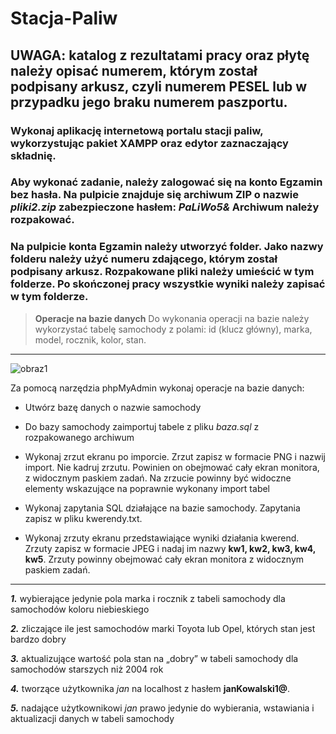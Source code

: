 # Stacja-Paliw
## UWAGA: katalog z rezultatami pracy oraz płytę należy opisać numerem, którym został podpisany arkusz,  czyli numerem PESEL lub w przypadku jego braku numerem paszportu.

### Wykonaj aplikację internetową portalu stacji paliw, wykorzystując pakiet XAMPP oraz edytor zaznaczający składnię.

### Aby wykonać zadanie, należy zalogować się na konto Egzamin bez hasła. Na pulpicie znajduje się archiwum  ZIP o nazwie *pliki2.zip* zabezpieczone hasłem: *PaLiWo5&* Archiwum należy rozpakować.

### Na pulpicie konta Egzamin należy utworzyć folder. Jako nazwy folderu należy użyć numeru zdającego, którym został podpisany arkusz. Rozpakowane pliki należy umieścić w tym folderze. Po skończonej pracy wszystkie wyniki należy zapisać w tym folderze.

> **Operacje na bazie danych**
>Do wykonania operacji na bazie należy wykorzystać tabelę samochody z polami: id (klucz główny), marka, 
model, rocznik, kolor, stan.
___

![obraz1](obraz1.png)

Za pomocą narzędzia phpMyAdmin wykonaj operacje na bazie danych:
- Utwórz bazę danych o nazwie samochody

- Do bazy samochody zaimportuj tabele z pliku *baza.sql* z rozpakowanego archiwum

- Wykonaj zrzut ekranu po imporcie. Zrzut zapisz w formacie PNG i nazwij import. Nie kadruj zrzutu. Powinien on obejmować cały ekran monitora, z widocznym paskiem zadań. Na zrzucie powinny być 
widoczne elementy wskazujące na poprawnie wykonany import tabel

- Wykonaj zapytania SQL działające na bazie samochody. Zapytania zapisz w pliku kwerendy.txt.

- Wykonaj zrzuty ekranu przedstawiające wyniki działania kwerend. Zrzuty zapisz w formacie JPEG 
i nadaj im nazwy **kw1, kw2, kw3, kw4, kw5**. Zrzuty powinny obejmować cały ekran monitora 
z widocznym paskiem zadań.
___
***1.*** wybierające jedynie pola marka i rocznik z tabeli samochody dla samochodów koloru niebieskiego

***2.***  zliczające ile jest samochodów marki Toyota lub Opel, których stan jest bardzo dobry

***3.*** aktualizujące wartość pola stan na „dobry” w tabeli samochody dla samochodów starszych niż 2004 rok

***4.*** tworzące użytkownika *jan* na localhost z hasłem **janKowalski1@**.

***5.*** nadające użytkownikowi *jan* prawo jedynie do wybierania, wstawiania i aktualizacji danych w tabeli samochody
